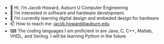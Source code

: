 - 👋 Hi, I’m Jacob Howard, Auburn U Computer Engineering
- 👀 I’m interested in software and hardware development.
- 🌱 I’m currently learning digital design and embeded design for hardware
- 📫 How to reach me: jacob.howard@auburn.edu
- ⌨ The coding languages I am proficient in are Java, C, C++, Matlab, VHDL, and Verilog. I will be learning Python in the future.
